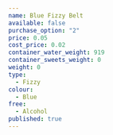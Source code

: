 ```yaml
---
name: Blue Fizzy Belt
available: false
purchase_option: "2"
price: 0.05
cost_price: 0.02
container_water_weight: 919
container_sweets_weight: 0
weight: 0
type: 
  - Fizzy
colour: 
  - Blue
free: 
  - Alcohol
published: true
---
```



